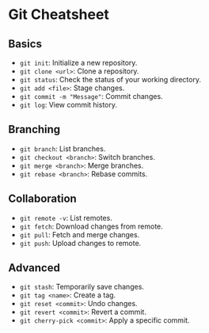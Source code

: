 # Git Cheatsheet

## Basics
- `git init`: Initialize a new repository.
- `git clone <url>`: Clone a repository.
- `git status`: Check the status of your working directory.
- `git add <file>`: Stage changes.
- `git commit -m "Message"`: Commit changes.
- `git log`: View commit history.

## Branching
- `git branch`: List branches.
- `git checkout <branch>`: Switch branches.
- `git merge <branch>`: Merge branches.
- `git rebase <branch>`: Rebase commits.

## Collaboration
- `git remote -v`: List remotes.
- `git fetch`: Download changes from remote.
- `git pull`: Fetch and merge changes.
- `git push`: Upload changes to remote.

## Advanced
- `git stash`: Temporarily save changes.
- `git tag <name>`: Create a tag.
- `git reset <commit>`: Undo changes.
- `git revert <commit>`: Revert a commit.
- `git cherry-pick <commit>`: Apply a specific commit.